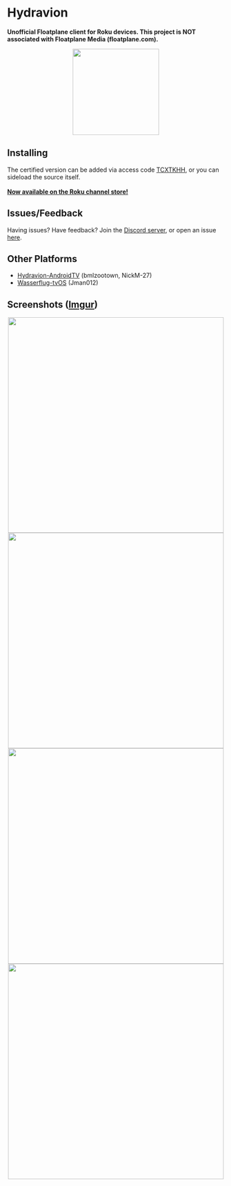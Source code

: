# Hydravion
**Unofficial Floatplane client for Roku devices. This project is NOT associated with Floatplane Media (floatplane.com).**

<p align="center">
<img src="https://raw.githubusercontent.com/bmlzootown/Hydravion/master/images/channel-poster-mm_icon_focus_hd.png" width="200px">
</p>

## Installing
The certified version can be added via access code [TCXTKHH](https://my.roku.com/add/TCXTKHH), or you can sideload the source itself.
</br></br>
[**Now available on the Roku channel store!**](https://channelstore.roku.com/en-ot/details/96a633034fff363b2a194509d75cb966/hydravion)

## Issues/Feedback
Having issues? Have feedback? Join the [Discord server](https://discord.gg/4xKDGz5M5B), or open an issue [here](https://github.com/bmlzootown/Hydravion/issues).

## Other Platforms
- [Hydravion-AndroidTV](https://github.com/bmlzootown/Hydravion-AndroidTV) (bmlzootown, NickM-27)
- [Wasserflug-tvOS](https://github.com/Jman012/Wasserflug-tvOS) (Jman012)

## Screenshots ([Imgur](https://imgur.com/a/mPSp50T))
<p align="center">
    <img src="https://i.imgur.com/7lTgfeQ.png" width="500px">
    <img src="https://i.imgur.com/PgMGNG7.png" width="500px">
    <img src="https://i.imgur.com/Q8mTKCq.png" width="500px">
    <img src="https://i.imgur.com/Ucck3Es.png" width="500px">
</p>
